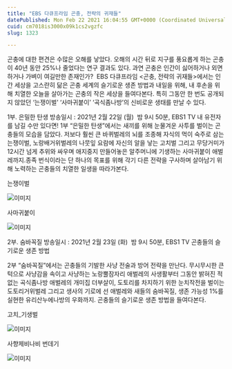 ```yaml
---
title: "EBS 다큐프라임 곤충, 전략의 귀재들"
datePublished: Mon Feb 22 2021 16:04:55 GMT+0000 (Coordinated Universal Time)
cuid: cm7018is3000x09k1cs2vgzfc
slug: 1323

---
```



곤충에 대한 편견은 수많은 오해를 낳았다. 오해의 시간 뒤로 지구를 풍요롭게 하는 곤충이 40년 동안 25%나 줄었다는 연구 결과도 있다. 과연 곤충은 인간이 싫어하거나 외면하거나 가벼이 여길만한 존재인가?  EBS 다큐프라임 <곤충, 전략의 귀재들>에서는 인간 세상을 고스란히 닮은 곤충 세계의 슬기로운 생존 방법과 내일을 위해, 내 후손을 위해 치열한 오늘을 살아가는 곤충의 작은 세상을 들여다본다. 특히 그동안 한 번도 공개되지 않았던 ‘는쟁이벌’ ‘사마귀붙이’ ‘곡식좀나방’의 신비로운 생태를 만날 수 있다.

1부. 은밀한 탄생 방송일시 : 2021년 2월 22일 (월)  밤 9시 50분, EBS1 TV 내 유전자를 남길 수만 있다면! 1부 “은밀한 탄생”에서는 새끼를 위해 눈물겨운 사투를 벌이는 곤충들의 모습을 담았다. 저보다 훨씬 큰 바퀴벌레의 뇌를 조종해 자식의 먹이 숙주로 삼는 는쟁이벌, 노랑배거위벌레의 나뭇잎 요람에 자신의 알을 낳는 고치벌 그리고 무당거미가 12시간 넘게 추위와 싸우며 애지중지 만들어놓은 알주머니에 기생하는 사마귀붙이 애벌레까지.종족 번식이라는 단 하나의 목표를 위해 각기 다른 전략을 구사하며 살아남기 위해 노력하는 곤충들의 치열한 일생을 따라가본다.

는쟁이벌

![이미지](https://cdn.hashnode.com/res/hashnode/image/upload/v1739251155433/e149aeed-97d3-4d21-9fd2-65c8387c5d70.jpeg)

사마귀붙이

![이미지](https://cdn.hashnode.com/res/hashnode/image/upload/v1739251157855/7cd0f35c-00a0-4abc-997f-9d0533118b5f.jpeg)

2부. 숨바꼭질 방송일시 : 2021년 2월 23일 (화)  밤 9시 50분, EBS1 TV 곤충들의 슬기로운 생존 방법

2부 “숨바꼭질”에서는 곤충들의 기발한 사냥 전술과 방어 전략을 만난다. 무시무시한 큰 턱으로 사냥감을 속이고 사냥하는 노랑뿔잠자리 애벌레의 사생활부터 그동안 밝혀진 적 없는 곡식좀나방 애벌레의 개미집 더부살이, 도토리를 차지하기 위한 눈치작전을 벌이는 도토리거위벌레 그리고 생사의 기로에 선 애벌레와 새들의 숨바꼭질, 생존 가능성 1%를 실현한 유리산누에나방의 우화까지. 곤충들의 슬기로운 생존 방법을 들여다본다.

고치_기생벌

![이미지](https://cdn.hashnode.com/res/hashnode/image/upload/v1739251159827/d0594c12-3fdc-48ae-aa52-8dc1579510c3.jpeg)

사향제비나비 번데기

![이미지](https://cdn.hashnode.com/res/hashnode/image/upload/v1739251161891/28c1bc50-a497-47fe-9b23-b1f94ec149b3.jpeg)